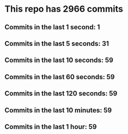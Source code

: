 # This repo has 2966 commits

## Commits in the last 1 second: 1
## Commits in the last 5 seconds: 31
## Commits in the last 10 seconds: 59
## Commits in the last 60 seconds: 59
## Commits in the last 120 seconds: 59
## Commits in the last 10 minutes: 59
## Commits in the last 1 hour: 59
